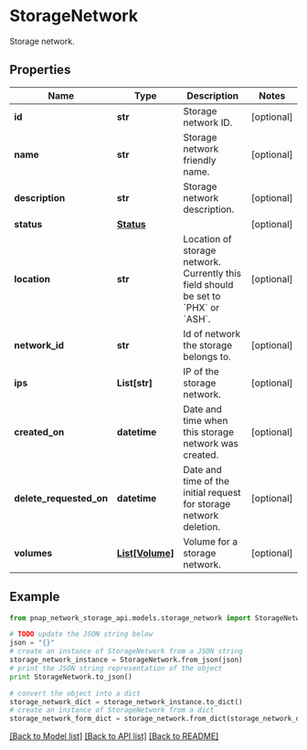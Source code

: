 # StorageNetwork

Storage network.

## Properties

Name | Type | Description | Notes
------------ | ------------- | ------------- | -------------
**id** | **str** | Storage network ID. | [optional] 
**name** | **str** | Storage network friendly name. | [optional] 
**description** | **str** | Storage network description. | [optional] 
**status** | [**Status**](Status.md) |  | [optional] 
**location** | **str** | Location of storage network. Currently this field should be set to &#x60;PHX&#x60; or &#x60;ASH&#x60;. | [optional] 
**network_id** | **str** | Id of network the storage belongs to. | [optional] 
**ips** | **List[str]** | IP of the storage network. | [optional] 
**created_on** | **datetime** | Date and time when this storage network was created. | [optional] 
**delete_requested_on** | **datetime** | Date and time of the initial request for storage network deletion. | [optional] 
**volumes** | [**List[Volume]**](Volume.md) | Volume for a storage network. | [optional] 

## Example

```python
from pnap_network_storage_api.models.storage_network import StorageNetwork

# TODO update the JSON string below
json = "{}"
# create an instance of StorageNetwork from a JSON string
storage_network_instance = StorageNetwork.from_json(json)
# print the JSON string representation of the object
print StorageNetwork.to_json()

# convert the object into a dict
storage_network_dict = storage_network_instance.to_dict()
# create an instance of StorageNetwork from a dict
storage_network_form_dict = storage_network.from_dict(storage_network_dict)
```
[[Back to Model list]](../README.md#documentation-for-models) [[Back to API list]](../README.md#documentation-for-api-endpoints) [[Back to README]](../README.md)


